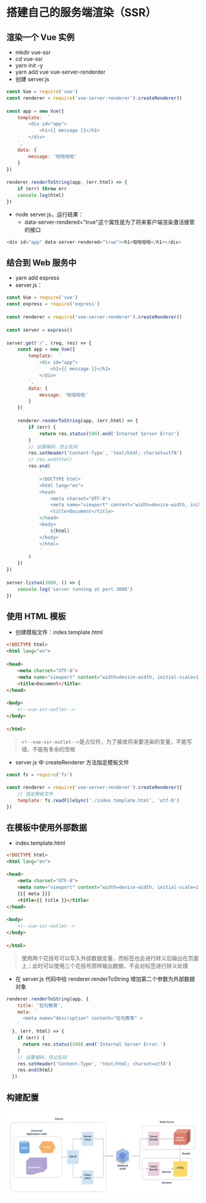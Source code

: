 # 搭建自己的服务端渲染（SSR）
## 渲染一个 Vue 实例
- mkdir vue-ssr
- cd vue-ssr
- yarn init -y
- yarn add vue vue-server-renderder
- 创建 server.js
```js
const Vue = require('vue')
const renderer = require('vue-server-renderer').createRenderer()

const app = new Vue({
    template:  `
        <div id="app">
            <h1>{{ message }}</h1>
        </div>
    `,
    data: {
        message: '哈哈哈哈'
    }
})

renderer.renderToString(app, (err,html) => {
    if (err) throw err
    console.log(html)
})
```
- node server.js，运行结果：
    - data-server-rendered="true"这个属性是为了将来客户端渲染激活接管的接口
```js
<div id="app" data-server-rendered="true"><h1>哈哈哈哈</h1></div>
```

## 结合到 Web 服务中
- yarn add express
- server.js：
```js
const Vue = require('vue')
const express = require('express')

const renderer = require('vue-server-renderer').createRenderer()

const server = express()

server.get('/', (req, res) => {
    const app = new Vue({
        template:  `
            <div id="app">
                <h1>{{ message }}</h1>
            </div>
        `,
        data: {
            message: '哈哈哈哈'
        }
    })
    
    renderer.renderToString(app, (err,html) => {
        if (err) {
            return res.status(500).end('Internet Server Error')
        }
        // 设置编码，防止乱码
        res.setHeader('Content-Type', 'text/html; charset=utf8') 
        // res.end(html)
        res.end(
            `
            <!DOCTYPE html>
            <html lang="en">
            <head>
                <meta charset="UTF-8">
                <meta name="viewport" content="width=device-width, initial-scale=1.0">
                <title>Document</title>
            </head>
            <body>
                ${html}
            </body>
            </html>
            `
        )
    })
})

server.listen(3000, () => {
    console.log('server running at port 3000')
})
```

## 使用 HTML 模板
- 创建模板文件：index.template.html
```html
<!DOCTYPE html>
<html lang="en">

<head>
    <meta charset="UTF-8">
    <meta name="viewport" content="width=device-width, initial-scale=1.0">
    <title>Document</title>
</head>

<body>
    <!--vue-ssr-outlet-->
</body>

</html>
```
> `<!--vue-ssr-outlet-->`是占位符，为了接收将来要渲染的变量，不能写错，不能有多余的空格
- server.js 中 createRenderer 方法指定模板文件
```js
const fs = require('fs')

const renderer = require('vue-server-renderer').createRenderer({
    // 指定模板文件
    template: fs.readFileSync('./index.template.html', 'utf-8')
})
```

## 在模板中使用外部数据
- index.template.html
```html
<!DOCTYPE html>
<html lang="en">

<head>
    <meta charset="UTF-8">
    <meta name="viewport" content="width=device-width, initial-scale=1.0">
    {{{ meta }}}
    <title>{{ title }}</title>
</head>

<body>
    <!--vue-ssr-outlet-->
</body>

</html>
```
> 使用两个花括号可以写入外部数据变量，而标签也会进行转义后输出在页面上；此时可以使用三个花括号原样输出数据，不会对标签进行转义处理
- 在 server.js 代码中给 renderer.renderToString 增加第二个参数为外部数据对象
```js
renderer.renderToString(app, {
    title: '拉勾教育',
    meta: `
      <meta name="description" content="拉勾教育" >
    `
  }, (err, html) => {
    if (err) {
      return res.status(500).end('Internal Server Error.')
    }
    // 设置编码，防止乱码
    res.setHeader('Content-Type', 'text/html; charset=utf8') 
    res.end(html)
  })

```
## 构建配置
![](./images/渲染.png)